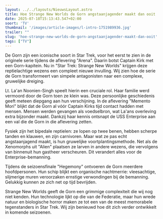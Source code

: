 ```yaml
---
layout: ../../layouts/NieuwsLayout.astro
title: Hoe Strange New Worlds de Gorn angstaanjagender maakt dan ooit
date: 2025-07-18T15:13:43.547+02:00
soort: 'TV'
thumbnail: '/images/article-images/l-intro-1751989936.jpg'
trailer: ""
slug: 'hoe-strange-new-worlds-de-gorn-angstaanjagender-maakt-dan-ooit'
tags: ["TV"]
---
```


De Gorn zijn een iconische soort in Star Trek, voor het eerst te zien in de
originele serie tijdens de aflevering "Arena". Daarin botst Captain Kirk met een
Gorn-kapitein. Nu in "Star Trek: Strange New Worlds" krijgen deze reptielachtige
wezens een compleet nieuwe invulling. Wij zien hoe de serie de Gorn
transformeert van simpele antagonisten naar een complexe, gruwelijke dreiging.

Lt. La'an Noonien-Singh speelt hierin een cruciale rol. Haar familie werd
vermoord door de Gorn toen ze klein was. Deze persoonlijke geschiedenis geeft
meteen diepgang aan hun verschijning. In de aflevering "Memento Mori" blijkt dat
de Gorn al vóór Captain Kirks tijd contact hadden met mensen. Mensen werden
gevangen als voedselbron, wat La'ans overleving extra bijzonder maakt. Dankzij
haar kennis ontsnapt de USS Enterprise aan een val die de Gorn in die aflevering
zetten.

Fysiek zijn het bipedale reptielen: ze lopen op twee benen, hebben scherpe
tanden en klauwen, en zijn carnivoren. Maar wat ze pas echt angstaanjagend
maakt, is hun gruwelijke voortplantingsmethode. Net als de Xenomorphs uit
"Alien" plaatsen ze larven in andere wezens, die vervolgens van binnenuit hun
gastheer verscheuren. Dit verandert alles voor de Enterprise-bemanning.

Tijdens de seizoensfinale "Hegemony" ontvoeren de Gorn meerdere hoofdpersonen.
Hun schip blijkt een organische nachtmerrie: vleesachtige, slijmerige muren
veroorzaken ernstige verwondingen bij de bemanning. Gelukkig kunnen ze zich net
op tijd bevrijden.

Strange New Worlds geeft de Gorn een grimmige complexiteit die wij nog niet
kenden. Hun technologie lijkt op die van de Federatie, maar hun wrede natuur en
biologische horror maken ze tot een van de meest memorabele tegenstanders in
Star Trek. Wij zijn benieuwd hoe dit zich verder ontwikkelt in komende
seizoenen.